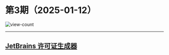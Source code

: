 # 第3期（2025-01-12）

![view-count](https://count.getloli.com/@xiaoxuan6-weekly-20250112)

---
## [JetBrains 许可证生成器](https://jetbrains.ankio.net/license)
